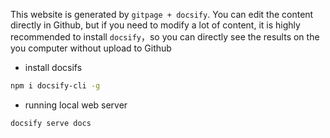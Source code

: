 
This website is generated by `gitpage + docsify`. You can edit the content directly in Github, but if you need to modify a lot of content, it is highly recommended to install `docsify`，so you can directly see the results on the you computer without  upload to Github


- install  docsifs
```bash
npm i docsify-cli -g
```

- running local web server
```bash
docsify serve docs
```